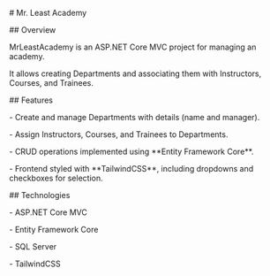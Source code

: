 \# Mr. Least Academy



\##  Overview

MrLeastAcademy is an ASP.NET Core MVC project for managing an academy.  

It allows creating Departments and associating them with Instructors, Courses, and Trainees.



\##  Features

\- Create and manage Departments with details (name and manager).

\- Assign Instructors, Courses, and Trainees to Departments.

\- CRUD operations implemented using \*\*Entity Framework Core\*\*.

\- Frontend styled with \*\*TailwindCSS\*\*, including dropdowns and checkboxes for selection.



\##  Technologies

\- ASP.NET Core MVC  

\- Entity Framework Core  

\- SQL Server  

\- TailwindCSS  



